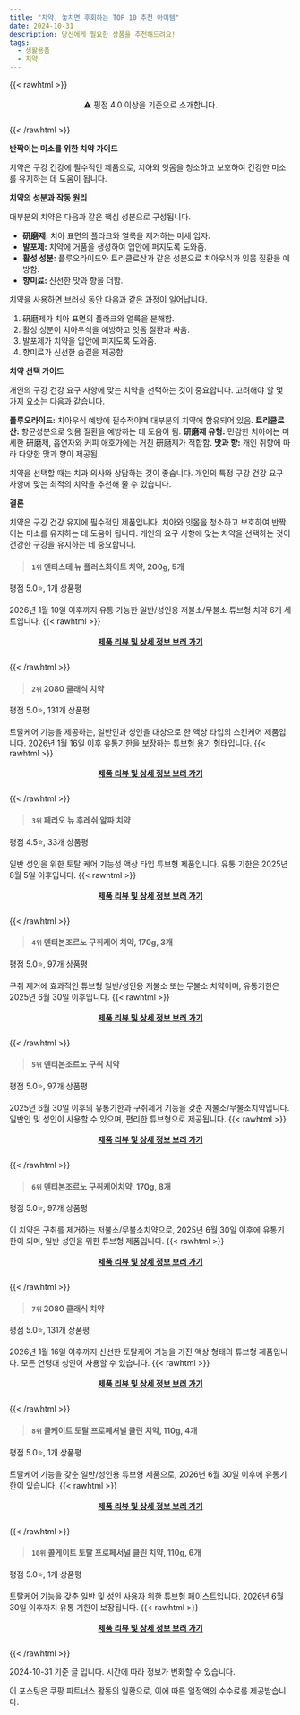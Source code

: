 ```yaml
---
title: "치약, 놓치면 후회하는 TOP 10 추천 아이템"
date: 2024-10-31
description: 당신에게 필요한 상품을 추천해드려요!
tags:
  - 생활용품
  - 치약
---
```

{{< rawhtml >}}<div class="toc" style="text-align: center; height: 50px; line-height: 2;">  <p>⚠️ 평점 4.0 이상을 기준으로 소개합니다.<br></p></div> {{< /rawhtml >}}

**반짝이는 미소를 위한 치약 가이드**

치약은 구강 건강에 필수적인 제품으로, 치아와 잇몸을 청소하고 보호하여 건강한 미소를 유지하는 데 도움이 됩니다.

**치약의 성분과 작동 원리**

대부분의 치약은 다음과 같은 핵심 성분으로 구성됩니다.

* **研磨제:** 치아 표면의 플라크와 얼룩을 제거하는 미세 입자.
* **발포제:** 치약에 거품을 생성하여 입안에 퍼지도록 도와줌.
* **활성 성분:** 플루오라이드와 트리클로산과 같은 성분으로 치아우식과 잇몸 질환을 예방함.
* **향미료:** 신선한 맛과 향을 더함.

치약을 사용하면 브러싱 동안 다음과 같은 과정이 일어납니다.

1. 研磨제가 치아 표면의 플라크와 얼룩을 분해함.
2. 활성 성분이 치아우식을 예방하고 잇몸 질환과 싸움.
3. 발포제가 치약을 입안에 퍼지도록 도와줌.
4. 향미료가 신선한 숨결을 제공함.

**치약 선택 가이드**

개인의 구강 건강 요구 사항에 맞는 치약을 선택하는 것이 중요합니다. 고려해야 할 몇 가지 요소는 다음과 같습니다.

**플루오라이드:** 치아우식 예방에 필수적이며 대부분의 치약에 함유되어 있음.
**트리클로산:** 항균성분으로 잇몸 질환을 예방하는 데 도움이 됨.
**研磨제 유형:** 민감한 치아에는 미세한 研磨제, 흡연자와 커피 애호가에는 거친 研磨제가 적합함.
**맛과 향:** 개인 취향에 따라 다양한 맛과 향이 제공됨.

치약을 선택할 때는 치과 의사와 상담하는 것이 좋습니다. 개인의 특정 구강 건강 요구 사항에 맞는 최적의 치약을 추천해 줄 수 있습니다.

**결론**

치약은 구강 건강 유지에 필수적인 제품입니다. 치아와 잇몸을 청소하고 보호하여 반짝이는 미소를 유지하는 데 도움이 됩니다. 개인의 요구 사항에 맞는 치약을 선택하는 것이 건강한 구강을 유지하는 데 중요합니다.


>#### `1위` 덴티스테 뉴 플러스화이트 치약, 200g, 5개
평점 5.0⭐, 1개 상품평

2026년 1월 10일 이후까지 유통 가능한 일반/성인용 저불소/무불소 튜브형 치약 6개 세트입니다.
{{< rawhtml >}}<div class="toc" style="text-align: center; height: 50px; line-height: 2;"><p><b><a href="https://link.coupang.com/re/AFFSDP?lptag=AF5033054&pageKey=8391406325&itemId=20157591792&vendorItemId=87187203302&traceid=V0-153-80ef48b2a2a6a4d6&clickBeacon=2976f490-9734-11ef-b0b4-853572c68cd1%7E3&requestid=20241031115936058137442176&token=31850C%7CMIXED">제품 리뷰 및 상세 정보 보러 가기</a></b><br></p> </div>{{< /rawhtml >}}

>#### `2위` 2080 클래식 치약
평점 5.0⭐, 131개 상품평

토탈케어 기능을 제공하는, 일반인과 성인을 대상으로 한 액상 타입의 스킨케어 제품입니다. 2026년 1월 16일 이후 유통기한을 보장하는 튜브형 용기 형태입니다.
{{< rawhtml >}}<div class="toc" style="text-align: center; height: 50px; line-height: 2;"><p><b><a href="https://link.coupang.com/re/AFFSDP?lptag=AF5033054&pageKey=25964570&itemId=2112070520&vendorItemId=4441756848&traceid=V0-153-6126bf25d2cabc13&requestid=20241031115936058137442176&token=31850C%7CMIXED">제품 리뷰 및 상세 정보 보러 가기</a></b><br></p> </div>{{< /rawhtml >}}

>#### `3위` 페리오 뉴 후레쉬 알파 치약
평점 4.5⭐, 33개 상품평

일반 성인을 위한 토탈 케어 기능성 액상 타입 튜브형 제품입니다. 유통 기한은 2025년 8월 5일 이후입니다.
{{< rawhtml >}}<div class="toc" style="text-align: center; height: 50px; line-height: 2;"><p><b><a href="https://link.coupang.com/re/AFFSDP?lptag=AF5033054&pageKey=48172&itemId=22617234707&vendorItemId=89658808626&traceid=V0-153-affe53097c8bfdd9&requestid=20241031115936058137442176&token=31850C%7CMIXED">제품 리뷰 및 상세 정보 보러 가기</a></b><br></p> </div>{{< /rawhtml >}}

>#### `4위` 덴티본조르노 구취케어 치약, 170g, 3개
평점 5.0⭐, 97개 상품평

구취 제거에 효과적인 튜브형 일반/성인용 저불소 또는 무불소 치약이며, 유통기한은 2025년 6월 30일 이후입니다.
{{< rawhtml >}}<div class="toc" style="text-align: center; height: 50px; line-height: 2;"><p><b><a href="https://link.coupang.com/re/AFFSDP?lptag=AF5033054&pageKey=32087607&itemId=848368165&vendorItemId=70814271463&traceid=V0-153-3fa94203ba4048af&clickBeacon=29771ba0-9734-11ef-a67a-e43f33ed1304%7E3&requestid=20241031115936058137442176&token=31850C%7CMIXED">제품 리뷰 및 상세 정보 보러 가기</a></b><br></p> </div>{{< /rawhtml >}}

>#### `5위` 덴티본조르노 구취 치약
평점 5.0⭐, 97개 상품평

2025년 6월 30일 이후의 유통기한과 구취제거 기능을 갖춘 저불소/무불소치약입니다. 일반인 및 성인이 사용할 수 있으며, 편리한 튜브형으로 제공됩니다.
{{< rawhtml >}}<div class="toc" style="text-align: center; height: 50px; line-height: 2;"><p><b><a href="https://link.coupang.com/re/AFFSDP?lptag=AF5033054&pageKey=32087607&itemId=18038637150&vendorItemId=3244343251&traceid=V0-153-3fa94203ba4048af&requestid=20241031115936058137442176&token=31850C%7CMIXED">제품 리뷰 및 상세 정보 보러 가기</a></b><br></p> </div>{{< /rawhtml >}}

>#### `6위` 덴티본조르노 구취케어치약, 170g, 8개
평점 5.0⭐, 97개 상품평

이 치약은 구취를 제거하는 저불소/무불소치약으로, 2025년 6월 30일 이후에 유통기한이 되며, 일반 성인을 위한 튜브형 제품입니다.
{{< rawhtml >}}<div class="toc" style="text-align: center; height: 50px; line-height: 2;"><p><b><a href="https://link.coupang.com/re/AFFSDP?lptag=AF5033054&pageKey=32087607&itemId=848368222&vendorItemId=85761887413&traceid=V0-153-3fa94203ba4048af&clickBeacon=29771ba0-9734-11ef-8ec2-b0f86304d4bc%7E3&requestid=20241031115936058137442176&token=31850C%7CMIXED">제품 리뷰 및 상세 정보 보러 가기</a></b><br></p> </div>{{< /rawhtml >}}

>#### `7위` 2080 클래식 치약
평점 5.0⭐, 131개 상품평

2026년 1월 16일 이후까지 신선한 토탈케어 기능을 가진 액상 형태의 튜브형 제품입니다. 모든 연령대 성인이 사용할 수 있습니다.
{{< rawhtml >}}<div class="toc" style="text-align: center; height: 50px; line-height: 2;"><p><b><a href="https://link.coupang.com/re/AFFSDP?lptag=AF5033054&pageKey=25964570&itemId=101027822&vendorItemId=3186737276&traceid=V0-153-6126bf25d2cabc13&requestid=20241031115936058137442176&token=31850C%7CMIXED">제품 리뷰 및 상세 정보 보러 가기</a></b><br></p> </div>{{< /rawhtml >}}

>#### `8위` 콜케이트 토탈 프로페셔널 클린 치약, 110g, 4개
평점 5.0⭐, 1개 상품평

토탈케어 기능을 갖춘 일반/성인용 튜브형 제품으로, 2026년 6월 30일 이후에 유통기한이 있습니다.
{{< rawhtml >}}<div class="toc" style="text-align: center; height: 50px; line-height: 2;"><p><b><a href="https://link.coupang.com/re/AFFSDP?lptag=AF5033054&pageKey=5842531568&itemId=11112641499&vendorItemId=88664481479&traceid=V0-153-7a39efd74ab78df7&clickBeacon=29771ba0-9734-11ef-8f56-a6a453185da1%7E3&requestid=20241031115936058137442176&token=31850C%7CMIXED">제품 리뷰 및 상세 정보 보러 가기</a></b><br></p> </div>{{< /rawhtml >}}

>#### `10위` 콜게이트 토탈 프로페서널 클린 치약, 110g, 6개
평점 5.0⭐, 1개 상품평

토탈케어 기능을 갖춘 일반 및 성인 사용자 위한 튜브형 페이스트입니다. 2026년 6월 30일 이후까지 유통 기한이 보장됩니다.
{{< rawhtml >}}<div class="toc" style="text-align: center; height: 50px; line-height: 2;"><p><b><a href="https://link.coupang.com/re/AFFSDP?lptag=AF5033054&pageKey=5842531568&itemId=18128089135&vendorItemId=87089381127&traceid=V0-153-7a39efd74ab78df7&clickBeacon=29771ba0-9734-11ef-a21d-f5647445ccb3%7E3&requestid=20241031115936058137442176&token=31850C%7CMIXED">제품 리뷰 및 상세 정보 보러 가기</a></b><br></p> </div>{{< /rawhtml >}}


2024-10-31 기준 글 입니다.
시간에 따라 정보가 변화할 수 있습니다.

이 포스팅은 쿠팡 파트너스 활동의 일환으로, 이에 따른 일정액의 수수료를 제공받습니다.